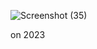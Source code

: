 ![Screenshot (35)](https://github.com/MehrabSp/ProJect/assets/137455710/672c0f93-8070-4923-8829-2b360e297332)

on 2023

